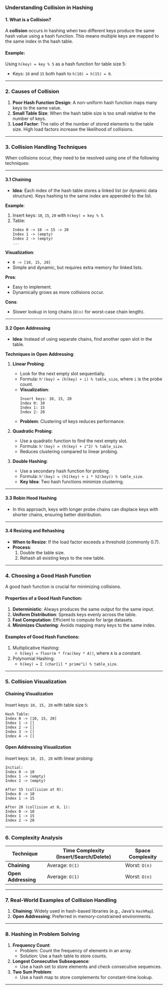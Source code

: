 ### **Understanding Collision in Hashing**

#### **1. What is a Collision?**
A **collision** occurs in hashing when two different keys produce the same hash value using a hash function. This means multiple keys are mapped to the same index in the hash table.

#### **Example:**
Using `h(key) = key % 5` as a hash function for table size 5:
- Keys: `10` and `15` both hash to `h(10) = h(15) = 0`.

---

### **2. Causes of Collision**
1. **Poor Hash Function Design**: A non-uniform hash function maps many keys to the same value.
2. **Small Table Size**: When the hash table size is too small relative to the number of keys.
3. **Load Factor**: The ratio of the number of stored elements to the table size. High load factors increase the likelihood of collisions.

---

### **3. Collision Handling Techniques**
When collisions occur, they need to be resolved using one of the following techniques:

---

#### **3.1 Chaining**
- **Idea**: Each index of the hash table stores a linked list (or dynamic data structure). Keys hashing to the same index are appended to the list.

**Example**:
1. Insert keys: `10`, `15`, `20` with `h(key) = key % 5`.
2. Table:
   ```
   Index 0 -> 10 -> 15 -> 20
   Index 1 -> (empty)
   Index 2 -> (empty)
   ...
   ```

**Visualization**:
- `0 -> [10, 15, 20]`
- Simple and dynamic, but requires extra memory for linked lists.

**Pros**:
- Easy to implement.
- Dynamically grows as more collisions occur.

**Cons**:
- Slower lookup in long chains (`O(n)` for worst-case chain length).

---

#### **3.2 Open Addressing**
- **Idea**: Instead of using separate chains, find another open slot in the table.

**Techniques in Open Addressing**:
1. **Linear Probing**:
   - Look for the next empty slot sequentially.
   - Formula: `h'(key) = (h(key) + i) % table_size`, where `i` is the probe count.
   - **Visualization**:
     ```
     Insert keys: 10, 15, 20
     Index 0: 10
     Index 1: 15
     Index 2: 20
     ```
   - **Problem**: Clustering of keys reduces performance.

2. **Quadratic Probing**:
   - Use a quadratic function to find the next empty slot.
   - Formula: `h'(key) = (h(key) + i^2) % table_size`.
   - Reduces clustering compared to linear probing.

3. **Double Hashing**:
   - Use a secondary hash function for probing.
   - Formula: `h'(key) = (h1(key) + i * h2(key)) % table_size`.
   - **Key Idea**: Two hash functions minimize clustering.

---

#### **3.3 Robin Hood Hashing**
- In this approach, keys with longer probe chains can displace keys with shorter chains, ensuring better distribution.

---

#### **3.4 Resizing and Rehashing**
- **When to Resize**: If the load factor exceeds a threshold (commonly 0.7).
- **Process**:
  1. Double the table size.
  2. Rehash all existing keys to the new table.

---

### **4. Choosing a Good Hash Function**
A good hash function is crucial for minimizing collisions.

#### **Properties of a Good Hash Function**:
1. **Deterministic**: Always produces the same output for the same input.
2. **Uniform Distribution**: Spreads keys evenly across the table.
3. **Fast Computation**: Efficient to compute for large datasets.
4. **Minimizes Clustering**: Avoids mapping many keys to the same index.

#### **Examples of Good Hash Functions**:
1. Multiplicative Hashing:
   - `h(key) = floor(m * frac(key * A))`, where `A` is a constant.
2. Polynomial Hashing:
   - `h(key) = Σ (char[i] * prime^i) % table_size`.

---

### **5. Collision Visualization**

#### **Chaining Visualization**
Insert keys: `10, 15, 20` with table size `5`:
```
Hash Table:
Index 0 -> [10, 15, 20]
Index 1 -> []
Index 2 -> []
Index 3 -> []
Index 4 -> []
```

#### **Open Addressing Visualization**
Insert keys: `10, 15, 20` with linear probing:
```
Initial:
Index 0 -> 10
Index 1 -> (empty)
Index 2 -> (empty)

After 15 (collision at 0):
Index 0 -> 10
Index 1 -> 15

After 20 (collision at 0, 1):
Index 0 -> 10
Index 1 -> 15
Index 2 -> 20
```

---

### **6. Complexity Analysis**

| Technique         | Time Complexity (Insert/Search/Delete) | Space Complexity |
|--------------------|----------------------------------------|------------------|
| **Chaining**       | Average: `O(1)` | Worst: `O(n)`           | `O(n)` (extra space for chains) |
| **Open Addressing**| Average: `O(1)` | Worst: `O(n)`           | `O(1)`                          |

---

### **7. Real-World Examples of Collision Handling**
1. **Chaining**: Widely used in hash-based libraries (e.g., Java's `HashMap`).
2. **Open Addressing**: Preferred in memory-constrained environments.

---

### **8. Hashing in Problem Solving**
1. **Frequency Count**:
   - Problem: Count the frequency of elements in an array.
   - Solution: Use a hash table to store counts.
2. **Longest Consecutive Subsequence**:
   - Use a hash set to store elements and check consecutive sequences.
3. **Two Sum Problem**:
   - Use a hash map to store complements for constant-time lookup.

---


